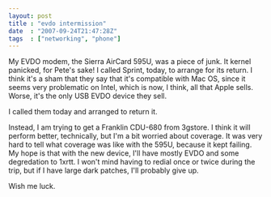 ```yaml
---
layout: post
title : "evdo intermission"
date  : "2007-09-24T21:47:28Z"
tags  : ["networking", "phone"]
---
```

My EVDO modem, the Sierra AirCard 595U, was a piece of junk.  It kernel panicked, for Pete's sake!  I called Sprint, today, to arrange for its return. I think it's a sham that they say that it's compatible with Mac OS, since it seems very problematic on Intel, which is now, I think, all that Apple sells. Worse, it's the only USB EVDO device they sell.

I called them today and arranged to return it.

Instead, I am trying to get a Franklin CDU-680 from 3gstore.  I think it will perform better, technically, but I'm a bit worried about coverage.  It was very hard to tell what coverage was like with the 595U, because it kept failing.  My hope is that with the new device, I'll have mostly EVDO and some degredation to 1xrtt.  I won't mind having to redial once or twice during the trip, but if I have large dark patches, I'll probably give up.

Wish me luck. 
